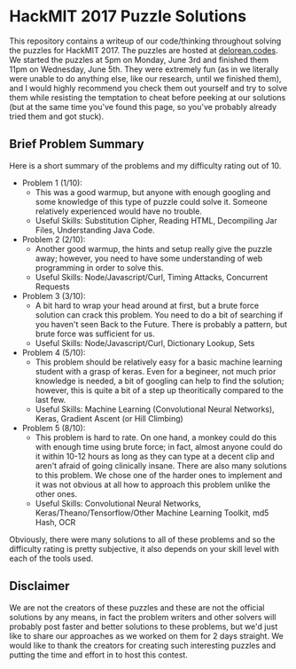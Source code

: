 HackMIT 2017 Puzzle Solutions
=============================

This repository contains a writeup of our code/thinking throughout solving the puzzles for HackMIT 2017. The puzzles are hosted at [delorean.codes](https://delorean.codes). We started the puzzles at 5pm on Monday, June 3rd and finished them 11pm on Wednesday, June 5th. They were extremely fun (as in we literally were unable to do anything else, like our research, until we finished them), and I would highly recommend you check them out yourself and try to solve them while resisting the temptation to cheat before peeking at our solutions (but at the same time you've found this page, so you've probably already tried them and got stuck).

Brief Problem Summary
---------------------

Here is a short summary of the problems and my difficulty rating out of 10.

- Problem 1 (1/10):
  * This was a good warmup, but anyone with enough googling and some knowledge of this type of puzzle could solve it. Someone relatively experienced would have no trouble. 
  * Useful Skills: Substitution Cipher, Reading HTML, Decompiling Jar Files, Understanding Java Code.
- Problem 2 (2/10):
  * Another good warmup, the hints and setup really give the puzzle away; however, you need to have some understanding of web programming in order to solve this.
  * Useful Skills: Node/Javascript/Curl, Timing Attacks, Concurrent Requests
- Problem 3 (3/10):
  * A bit hard to wrap your head around at first, but a brute force solution can crack this problem. You need to do a bit of searching if you haven't seen Back to the Future. There is probably a pattern, but brute force was sufficient for us.
  * Useful Skills: Node/Javascript/Curl, Dictionary Lookup, Sets
- Problem 4 (5/10):
  * This problem should be relatively easy for a basic machine learning student with a grasp of keras. Even for a begineer, not much prior knowledge is needed, a bit of googling can help to find the solution; however, this is quite a bit of a step up theoritically compared to the last few.
  * Useful Skills: Machine Learning (Convolutional Neural Networks), Keras, Gradient Ascent (or Hill Climbing)
- Problem 5 (8/10):
  * This problem is hard to rate. On one hand, a monkey could do this with enough time using brute force; in fact, almost anyone could do it within 10-12 hours as long as they can type at a decent clip and aren't afraid of going clinically insane. There are also many solutions to this problem. We chose one of the harder ones to implement and it was not obvious at all how to approach this problem unlike the other ones.
  * Useful Skills: Convolutional Neural Networks, Keras/Theano/Tensorflow/Other Machine Learning Toolkit, md5 Hash, OCR

Obviously, there were many solutions to all of these problems and so the difficulty rating is pretty subjective, it also depends on your skill level with each of the tools used.

Disclaimer
----------

We are not the creators of these puzzles and these are not the official solutions by any means, in fact the problem writers and other solvers will probably post faster and better solutions to these problems, but we'd just like to share our approaches as we worked on them for 2 days straight. We would like to thank the creators for creating such interesting puzzles and putting the time and effort in to host this contest.
